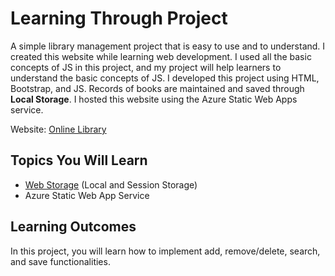 # Learning Through Project

A simple library management project that is easy to use and to understand. I created this website while learning web development. I used all the basic concepts of JS in this project, and my project will help learners to understand the basic concepts of JS. I developed this project using HTML, Bootstrap, and JS. Records of books are maintained and saved through **Local Storage**. I hosted this website using the Azure Static Web Apps service.

Website: [Online Library](https://delightful-coast-00b51a700.1.azurestaticapps.net/)

## Topics You Will Learn
- [Web Storage](https://github.com/samipak458/Simple-Library-Managment/blob/main/Web%20Storage.md) (Local and Session Storage)
- Azure Static Web App Service

## Learning Outcomes

In this project, you will learn how to implement add, remove/delete, search, and save functionalities.

